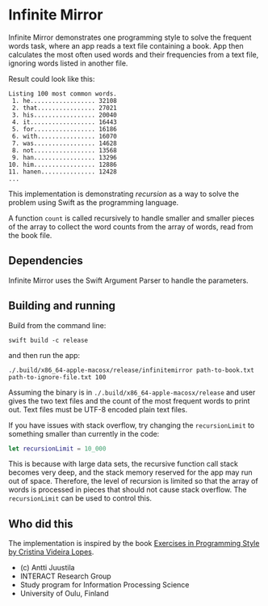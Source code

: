 # Infinite Mirror

Infinite Mirror demonstrates one programming style to solve the frequent words task, where
an app reads a text file containing a book. App then calculates the most often used words and their 
frequencies from a text file, ignoring words listed in another file. 

Result could look like this:

```console
Listing 100 most common words.
 1. he.................. 32108
 2. that................ 27021
 3. his................. 20040
 4. it.................. 16443
 5. for................. 16186
 6. with................ 16070
 7. was................. 14628
 8. not................. 13568
 9. han................. 13296
10. him................. 12886
11. hanen............... 12428
...
```

This implementation is demonstrating *recursion* as a way to solve the problem using Swift as the
programming language.

A function `count` is called recursively to handle smaller and smaller pieces of the array to collect the word counts from the array of words, read from the book file.


## Dependencies

Infinite Mirror uses the Swift Argument Parser to handle the parameters.


## Building and running

Build from the command line:

```console
swift build -c release
```

and then run the app:

```console
./.build/x86_64-apple-macosx/release/infinitemirror path-to-book.txt path-to-ignore-file.txt 100 
```

Assuming the binary is in `./.build/x86_64-apple-macosx/release` and user gives the two text files
and the count of the most frequent words to print out. Text files must be UTF-8 encoded plain text files.

If you have issues with stack overflow, try changing the `recursionLimit` to something smaller than currently in the code:

```Swift
let recursionLimit = 10_000
```
This is because with large data sets, the recursive function call stack becomes very deep, and the stack memory reserved for the app may run out of space. Therefore, the level of recursion is limited so that the array of words is processed in pieces that should not cause stack overflow. The `recursionLimit` can be used to control this.

## Who did this

The implementation is inspired by the book [Exercises in Programming Style by Cristina Videira Lopes](https://www.routledge.com/Exercises-in-Programming-Style/Lopes/p/book/9780367350208).


* (c) Antti Juustila
* INTERACT Research Group
* Study program for Information Processing Science
* University of Oulu, Finland
